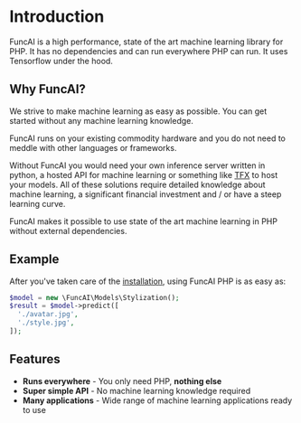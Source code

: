 # Introduction
FuncAI is a high performance, state of the art machine learning library for PHP.
It has no dependencies and can run everywhere PHP can run. It uses Tensorflow under the hood.

## Why FuncAI?
We strive to make machine learning as easy as possible. You can get started without any machine learning knowledge.

FuncAI runs on your existing commodity hardware and you do not need to meddle with other languages or frameworks.

Without FuncAI you would need your own inference server written in python, a hosted API for machine learning or something like [TFX](https://www.tensorflow.org/tfx/api_overview) to host your models. All of these solutions require detailed knowledge about machine learning, a significant financial investment and / or have a steep learning curve.

FuncAI makes it possible to use state of the art machine learning in PHP without external dependencies.

## Example

After you've taken care of the [installation](/guide/installation.md), using FuncAI PHP is as easy as:
``` php
$model = new \FuncAI\Models\Stylization();
$result = $model->predict([
  './avatar.jpg',
  './style.jpg',
]);
```

## Features

 - **Runs everywhere** - You only need PHP, **nothing else**
 - **Super simple API** - No machine learning knowledge required
 - **Many applications** - Wide range of machine learning applications ready to use


